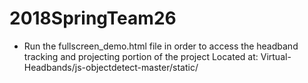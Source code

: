 # 2018SpringTeam26
- Run the fullscreen_demo.html file in order to access the headband tracking and projecting portion of the project
Located at: Virtual-Headbands/js-objectdetect-master/static/
